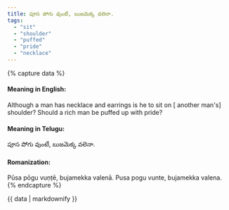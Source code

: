 ```yaml
---
title: పూస పోగు వుంటే, బుజమెక్క వలెనా.
tags:
  - "sit"
  - "shoulder"
  - "puffed"
  - "pride"
  - "necklace"
---
```


{% capture data %}
#### Meaning in English:
Although a man has necklace and earrings is he to sit on [ another man's] shoulder?
Should a rich man be puffed up with pride?

#### Meaning in Telugu:
పూస పోగు వుంటే, బుజమెక్క వలెనా.

#### Romanization:
Pūsa pōgu vuṇṭē, bujamekka valenā.
Pusa pogu vunte, bujamekka valena.
{% endcapture %}

{{ data | markdownify }}

